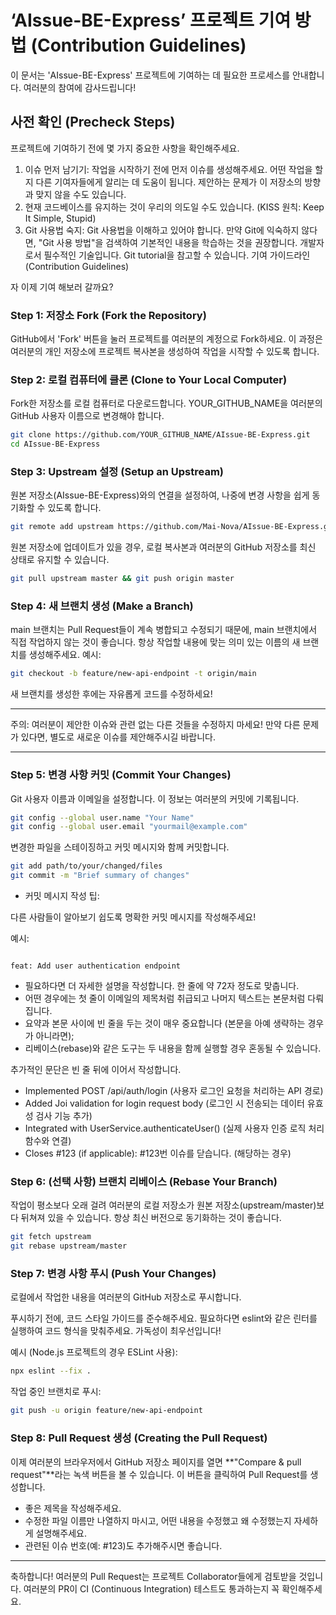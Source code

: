 # ‘AIssue-BE-Express’ 프로젝트 기여 방법 (Contribution Guidelines)

이 문서는 'AIssue-BE-Express' 프로젝트에 기여하는 데 필요한 프로세스를 안내합니다. 여러분의 참여에 감사드립니다!

## 사전 확인 (Precheck Steps)

프로젝트에 기여하기 전에 몇 가지 중요한 사항을 확인해주세요.

1. 이슈 먼저 남기기: 작업을 시작하기 전에 먼저 이슈를 생성해주세요.
   어떤 작업을 할지 다른 기여자들에게 알리는 데 도움이 됩니다.
   제안하는 문제가 이 저장소의 방향과 맞지 않을 수도 있습니다.
2. 현재 코드베이스를 유지하는 것이 우리의 의도일 수도 있습니다. (KISS 원칙: Keep It Simple, Stupid)
3. Git 사용법 숙지: Git 사용법을 이해하고 있어야 합니다.
   만약 Git에 익숙하지 않다면, "Git 사용 방법"을 검색하여 기본적인 내용을 학습하는 것을 권장합니다. 개발자로서 필수적인 기술입니다.
   Git tutorial을 참고할 수 있습니다.
   기여 가이드라인 (Contribution Guidelines)

자 이제 기여 해보러 갈까요?

### Step 1: 저장소 Fork (Fork the Repository)

GitHub에서 'Fork' 버튼을 눌러 프로젝트를 여러분의 계정으로 Fork하세요. 이 과정은 여러분의 개인 저장소에 프로젝트 복사본을 생성하여 작업을 시작할 수 있도록 합니다.

### Step 2: 로컬 컴퓨터에 클론 (Clone to Your Local Computer)

Fork한 저장소를 로컬 컴퓨터로 다운로드합니다. YOUR_GITHUB_NAME을 여러분의 GitHub 사용자 이름으로 변경해야 합니다.

```Bash
git clone https://github.com/YOUR_GITHUB_NAME/AIssue-BE-Express.git
cd AIssue-BE-Express
```

### Step 3: Upstream 설정 (Setup an Upstream)

원본 저장소(AIssue-BE-Express)와의 연결을 설정하여, 나중에 변경 사항을 쉽게 동기화할 수 있도록 합니다.

```Bash
git remote add upstream https://github.com/Mai-Nova/AIssue-BE-Express.git
```

원본 저장소에 업데이트가 있을 경우, 로컬 복사본과 여러분의 GitHub 저장소를 최신 상태로 유지할 수 있습니다.

```Bash
git pull upstream master && git push origin master
```

### Step 4: 새 브랜치 생성 (Make a Branch)

main 브랜치는 Pull Request들이 계속 병합되고 수정되기 때문에, main 브랜치에서 직접 작업하지 않는 것이 좋습니다. 항상 작업할 내용에 맞는 의미 있는 이름의 새 브랜치를 생성해주세요.
예시:

```Bash
git checkout -b feature/new-api-endpoint -t origin/main
```

새 브랜치를 생성한 후에는 자유롭게 코드를 수정하세요!

---

주의: 여러분이 제안한 이슈와 관련 없는 다른 것들을 수정하지 마세요! 만약 다른 문제가 있다면, 별도로 새로운 이슈를 제안해주시길 바랍니다.

---

### Step 5: 변경 사항 커밋 (Commit Your Changes)

Git 사용자 이름과 이메일을 설정합니다. 이 정보는 여러분의 커밋에 기록됩니다.

```Bash
git config --global user.name "Your Name"
git config --global user.email "yourmail@example.com"
```

변경한 파일을 스테이징하고 커밋 메시지와 함께 커밋합니다.

```Bash
git add path/to/your/changed/files
git commit -m "Brief summary of changes"
```

- 커밋 메시지 작성 팁:

다른 사람들이 알아보기 쉽도록 명확한 커밋 메시지를 작성해주세요!

예시:

```Plaintext

feat: Add user authentication endpoint
```

- 필요하다면 더 자세한 설명을 작성합니다. 한 줄에 약 72자 정도로 맞춥니다.
- 어떤 경우에는 첫 줄이 이메일의 제목처럼 취급되고 나머지 텍스트는 본문처럼 다뤄집니다.
- 요약과 본문 사이에 빈 줄을 두는 것이 매우 중요합니다 (본문을 아예 생략하는 경우가 아니라면);
- 리베이스(rebase)와 같은 도구는 두 내용을 함께 실행할 경우 혼동될 수 있습니다.

추가적인 문단은 빈 줄 뒤에 이어서 작성합니다.

- Implemented POST /api/auth/login (사용자 로그인 요청을 처리하는 API 경로)
- Added Joi validation for login request body (로그인 시 전송되는 데이터 유효성 검사 기능 추가)
- Integrated with UserService.authenticateUser() (실제 사용자 인증 로직 처리 함수와 연결)
- Closes #123 (if applicable): #123번 이슈를 닫습니다. (해당하는 경우)

### Step 6: (선택 사항) 브랜치 리베이스 (Rebase Your Branch)

작업이 평소보다 오래 걸려 여러분의 로컬 저장소가 원본 저장소(upstream/master)보다 뒤쳐져 있을 수 있습니다. 항상 최신 버전으로 동기화하는 것이 좋습니다.

```Bash
git fetch upstream
git rebase upstream/master
```

### Step 7: 변경 사항 푸시 (Push Your Changes)

로컬에서 작업한 내용을 여러분의 GitHub 저장소로 푸시합니다.

푸시하기 전에, 코드 스타일 가이드를 준수해주세요. 필요하다면 eslint와 같은 린터를 실행하여 코드 형식을 맞춰주세요. 가독성이 최우선입니다!

예시 (Node.js 프로젝트의 경우 ESLint 사용):

```Bash
npx eslint --fix .
```

작업 중인 브랜치로 푸시:

```Bash
git push -u origin feature/new-api-endpoint
```

### Step 8: Pull Request 생성 (Creating the Pull Request)

이제 여러분의 브라우저에서 GitHub 저장소 페이지를 열면 **"Compare & pull request"**라는 녹색 버튼을 볼 수 있습니다. 이 버튼을 클릭하여 Pull Request를 생성합니다.

- 좋은 제목을 작성해주세요.
- 수정한 파일 이름만 나열하지 마시고, 어떤 내용을 수정했고 왜 수정했는지 자세하게 설명해주세요.
- 관련된 이슈 번호(예: #123)도 추가해주시면 좋습니다.

---

축하합니다! 여러분의 Pull Request는 프로젝트 Collaborator들에게 검토받을 것입니다. 여러분의 PR이 CI (Continuous Integration) 테스트도 통과하는지 꼭 확인해주세요.
